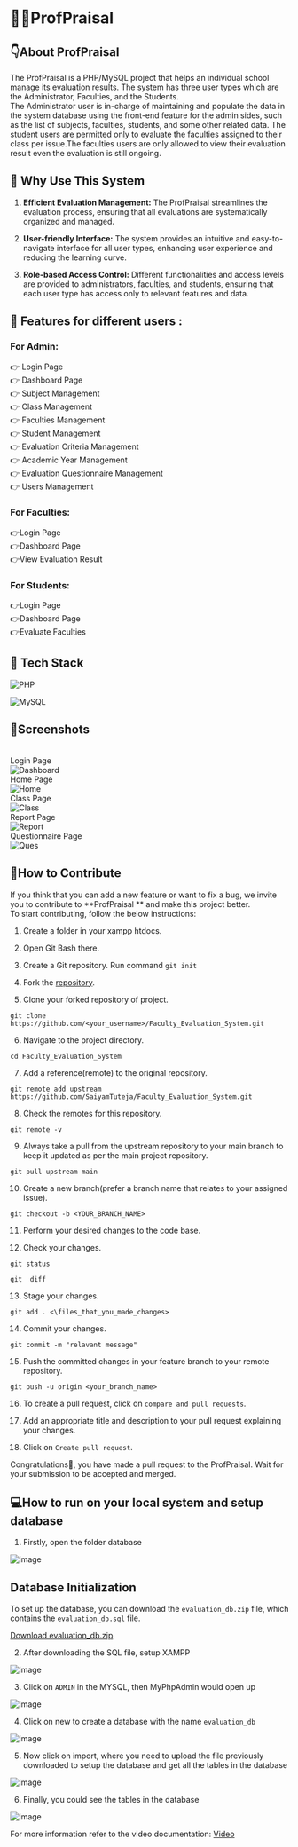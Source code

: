 # 👩‍🏫ProfPraisal


## 👇About ProfPraisal
The ProfPraisal is a PHP/MySQL project that helps an individual school manage its evaluation results. The system has three user types which are the Administrator, Faculties, and the Students.
<br>
The Administrator user is in-charge of maintaining and populate the data in the system database using the front-end feature for the admin sides, such as the list of subjects, faculties, students, and some other related data. The student users are permitted only to evaluate the faculties assigned to their class per issue.The faculties users are only allowed to view their evaluation result even the evaluation is still ongoing.


## 🌟 Why Use This System
1. **Efficient Evaluation Management:** The ProfPraisal streamlines the evaluation process, ensuring that all evaluations are systematically organized and managed.

2. **User-friendly Interface:** The system provides an intuitive and easy-to-navigate interface for all user types, enhancing user experience and reducing the learning curve.

3. **Role-based Access Control:** Different functionalities and access levels are provided to administrators, faculties, and students, ensuring that each user type has access only to relevant features and data.

## 💫 Features for different users :
### For Admin:
👉 Login Page<br>
👉 Dashboard Page<br>
👉 Subject Management<br>
👉 Class Management<br>
👉 Faculties Management<br>
👉 Student Management<br>
👉 Evaluation Criteria Management<br>
👉 Academic Year Management<br>
👉 Evaluation Questionnaire Management<br>
👉 Users Management<br>

### For Faculties:
👉Login Page<br>
👉Dashboard Page<br>
👉View Evaluation Result<br>


### For Students:
👉Login Page<br>
👉Dashboard Page<br>
👉Evaluate Faculties<br>

## 📌 Tech Stack
![PHP](https://img.shields.io/badge/PHP-777BB4?style=for-the-badge&logo=php&logoColor=white)

![MySQL](https://img.shields.io/badge/mysql-4479A1.svg?style=for-the-badge&logo=mysql&logoColor=white)

## 📸Screenshots
<br>Login Page<br>
![Dashboard](images/1.png)
<br>Home Page<br>
![Home](images/2.png)
<br>Class Page<br>
![Class](images/3.png)
<br>Report Page<br>
![Report](images/4.png)
<br>Questionnaire Page<br>
![Ques](images/5.png)


## 🤝How to Contribute

If you think that you can add a new feature or want to fix a bug, we invite you to contribute to **ProfPraisal
** and make this project better. 
<br>To start contributing, follow the below instructions:

1.  Create a folder in your xampp htdocs.

2.   Open Git Bash there.

3.  Create a Git repository.
            Run command  `git init`
            
4.  Fork the  [repository](https://github.com/SaiyamTuteja/Faculty_Evaluation_System.git).

5.  Clone your forked repository of project.
```
git clone https://github.com/<your_username>/Faculty_Evaluation_System.git
```

6.  Navigate to the project directory.

```
cd Faculty_Evaluation_System
```
7.  Add a reference(remote) to the original repository.

```
git remote add upstream https://github.com/SaiyamTuteja/Faculty_Evaluation_System.git
```
8.  Check the remotes for this repository.

```
git remote -v
```

9.  Always take a pull from the upstream repository to your main branch to keep it updated as per the main project repository.

```
git pull upstream main
```

10.  Create a new branch(prefer a branch name that relates to your assigned issue).

```
git checkout -b <YOUR_BRANCH_NAME>
```

11.  Perform your desired changes to the code base.
    
12.  Check your changes.
    

```
git status
```

```
git  diff
```

13.  Stage your changes.

```
git add . <\files_that_you_made_changes>
```

14.  Commit your changes.

```
git commit -m "relavant message"
```

15.  Push the committed changes in your feature branch to your remote repository.

```
git push -u origin <your_branch_name>
```

16.  To create a pull request, click on  `compare and pull requests`.
    
17.  Add an appropriate title and description to your pull request explaining your changes.
    
18.  Click on  `Create pull request`.
    

Congratulations🎉, you have made a pull request to the ProfPraisal. Wait for your submission to be accepted and merged.


## 💻How to run on your local system and setup database

1. Firstly, open the folder database 

![image](https://github.com/meenakshiiyer2531/Faculty_Evaluation_System/assets/74537549/a3df1ac8-a145-44f8-b095-0b879db60379)

## Database Initialization

To set up the database, you can download the `evaluation_db.zip` file, which contains the `evaluation_db.sql` file.

[Download evaluation_db.zip](database/evaluation_db.zip)


2. After downloading the SQL file, setup XAMPP

![image](https://github.com/meenakshiiyer2531/Faculty_Evaluation_System/assets/74537549/d3c428ec-2ba9-474f-9e78-4e5a75e0ff4b)


3. Click on `ADMIN` in the MYSQL, then MyPhpAdmin would open up

![image](https://github.com/meenakshiiyer2531/Faculty_Evaluation_System/assets/74537549/a378ffe9-3cbd-4bd1-9f33-91db89d2a8f5)


4. Click on new to create a database with the name `evaluation_db`

![image](https://github.com/meenakshiiyer2531/Faculty_Evaluation_System/assets/74537549/807e3908-ab4e-42e1-9475-b8637fa7717b)


5. Now click on import, where you need to upload the file previously downloaded to setup the database and get all the tables in the database

![image](https://github.com/meenakshiiyer2531/Faculty_Evaluation_System/assets/74537549/e166dbf5-63cf-40a7-aa0d-e39715905e5f)


6. Finally, you could see the tables in the database

![image](https://github.com/meenakshiiyer2531/Faculty_Evaluation_System/assets/74537549/6d57fde5-7c72-43e2-9d08-1a7f39428820)


For more information refer to the video documentation:
[Video](https://drive.google.com/file/d/10mM0y7YKW3bdqq_ltcBM38YxIAF4iP-u/view?usp=sharing)
